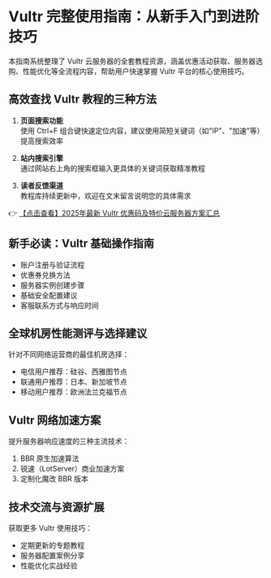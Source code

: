 # Vultr 完整使用指南：从新手入门到进阶技巧

本指南系统整理了 Vultr 云服务器的全套教程资源，涵盖优惠活动获取、服务器选购、性能优化等全流程内容，帮助用户快速掌握 Vultr 平台的核心使用技巧。

## 高效查找 Vultr 教程的三种方法

1. **页面搜索功能**  
   使用 Ctrl+F 组合键快速定位内容，建议使用简短关键词（如"IP"、"加速"等）提高搜索效率

2. **站内搜索引擎**  
   通过网站右上角的搜索框输入更具体的关键词获取精准教程

3. **读者反馈渠道**  
   教程库持续更新中，欢迎在文末留言说明您的具体需求

👉 [【点击查看】2025年最新 Vultr 优惠码及特价云服务器方案汇总](https://bit.ly/VuLtr)

## 新手必读：Vultr 基础操作指南

- 账户注册与验证流程
- 优惠券兑换方法
- 服务器实例创建步骤
- 基础安全配置建议
- 客服联系方式与响应时间

## 全球机房性能测评与选择建议

针对不同网络运营商的最佳机房选择：

- 电信用户推荐：硅谷、西雅图节点
- 联通用户推荐：日本、新加坡节点
- 移动用户推荐：欧洲法兰克福节点

## Vultr 网络加速方案

提升服务器响应速度的三种主流技术：

1. BBR 原生加速算法
2. 锐速（LotServer）商业加速方案
3. 定制化魔改 BBR 版本

## 技术交流与资源扩展

获取更多 Vultr 使用技巧：
- 定期更新的专题教程
- 服务器配置案例分享
- 性能优化实战经验